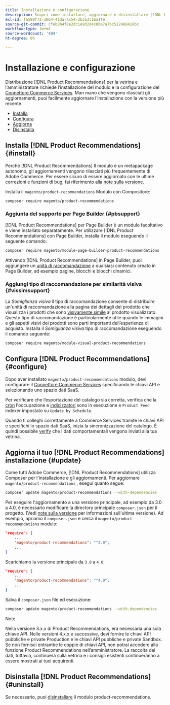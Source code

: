 ```yaml
---
title: Installazione e configurazione
description: Scopri come installare, aggiornare e disinstallare [!DNL Product Recommendations].
exl-id: fa599f72-1064-41da-ac54-2b3a3c16a1fe
source-git-commit: cfeb8b4f8e2dc1e9d2d4c0be7a7bc522488418bc
workflow-type: tm+mt
source-wordcount: '484'
ht-degree: 0%

---
```


# Installazione e configurazione

Distribuzione [!DNL Product Recommendations] per la vetrina e l’amministratore richiede l’installazione del modulo e la configurazione del [Connettore Commerce Services](../landing/saas.md). Man mano che vengono rilasciati gli aggiornamenti, puoi facilmente aggiornare l’installazione con la versione più recente.

- [Installa](#install)
- [Configura](#configure)
- [Aggiorna](#update)
- [Disinstalla](#uninstall)

## Installa [!DNL Product Recommendations] {#install}

Perché [!DNL Product Recommendations] Il modulo è un metapackage autonomo, gli aggiornamenti vengono rilasciati più frequentemente di Adobe Commerce. Per essere sicuro di essere aggiornato con le ultime correzioni e funzioni di bug, fai riferimento alla [note sulla versione](release-notes.md).

Installa il `magento/product-recommendations` Modulo con Compositore:

```bash
composer require magento/product-recommendations
```

### Aggiunta del supporto per Page Builder {#pbsupport}

[!DNL Product Recommendations] per Page Builder è un modulo facoltativo e viene installato separatamente. Per utilizzare [!DNL Product Recommendations] con Page Builder, installa il modulo eseguendo il seguente comando:

```bash
composer require magento/module-page-builder-product-recommendations
```

Attivando [!DNL Product Recommendations] in Page Builder, puoi aggiungere un [unità di raccomandazione](https://docs.magento.com/user-guide/cms/page-builder-add-recommendations.html) a qualsiasi contenuto creato in Page Builder, ad esempio pagine, blocchi e blocchi dinamici.

### Aggiungi tipo di raccomandazione per similarità visiva {#vissimsupport}

La _Somiglianza visiva_ il tipo di raccomandazione consente di distribuire un&#39;unità di raccomandazione alla pagina dei dettagli del prodotto che visualizza i prodotti che sono [visivamente simile](type.md#visualsim) al prodotto visualizzato. Questo tipo di raccomandazione è particolarmente utile quando le immagini e gli aspetti visivi dei prodotti sono parti importanti dell’esperienza di acquisto. Installa il _Somiglianza visiva_ tipo di raccomandazione eseguendo il comando seguente:

```bash
composer require magento/module-visual-product-recommendations
```

## Configura [!DNL Product Recommendations] {#configure}

Dopo aver installato `magento/product-recommendations` modulo, devi configurare il [Connettore Commerce Services](https://docs.magento.com/user-guide/configuration/services/saas.html) specificando le chiavi API e selezionando uno spazio dati SaaS.

Per verificare che l’esportazione del catalogo sia corretta, verifica che la [cron](https://devdocs.magento.com/guides/v2.4/config-guide/cli/config-cli-subcommands-cron.html) l&#39;occupazione e [indicizzatori](https://devdocs.magento.com/guides/v2.4/config-guide/cli/config-cli-subcommands-index.html) sono in esecuzione e `Product Feed` indexer impostato su `Update by Schedule`.

Quando ti colleghi correttamente a Commerce Services tramite le chiavi API e specifichi lo spazio dati SaaS, inizia la sincronizzazione del catalogo. È quindi possibile [verify](verify.md) che i dati comportamentali vengono inviati alla tua vetrina.

## Aggiorna il tuo [!DNL Product Recommendations] installazione {#update}

Come tutti Adobe Commerce, [!DNL Product Recommendations] utilizza Composer per l&#39;installazione e gli aggiornamenti. Per aggiornare `magento/product-recommendations` , esegui quanto segue:

```bash
composer update magento/product-recommendations --with-dependencies
```

Per eseguire l&#39;aggiornamento a una versione principale, ad esempio da 3.0 a 4.0, è necessario modificare la directory principale `composer.json` per il progetto. (Vedi [note sulla versione](release-notes.md) per informazioni sull&#39;ultima versione). Ad esempio, apriamo il `composer.json` e cerca il `magento/product-recommendations` modulo:

```json
"require": {
    ...
    "magento/product-recommendations": "^3.0",
    ...
}
```

Scarichiamo la versione principale da `3.0` a `4.0`:

```json
"require": {
    ...
    "magento/product-recommendations": "^4.0",
    ...
}
```

Salva il `composer.json` file ed esecuzione:

```bash
composer update magento/product-recommendations --with-dependencies
```

>[!NOTE]
>
> Nella versione 3.x.x di Product Recommendations, era necessaria una sola chiave API. Nelle versioni 4.x.x e successive, devi fornire le chiavi API pubbliche e private Production e le chiavi API pubbliche e private Sandbox. Se non fornisci entrambe le coppie di chiavi API, non potrai accedere alla funzione Product Recommendations nell’amministratore. La raccolta dei dati, tuttavia, continuerà sulla vetrina e i consigli esistenti continueranno a essere mostrati ai tuoi acquirenti.

## Disinstalla [!DNL Product Recommendations] {#uninstall}

Se necessario, puoi [disinstallare](https://devdocs.magento.com/guides/v2.4/install-gde/install/cli/install-cli-uninstall-mods.html) il modulo product-recommendations.
